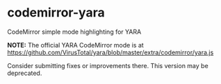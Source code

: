 # codemirror-yara
CodeMirror simple mode highlighting for YARA


**NOTE:** The official YARA CodeMirror mode is at https://github.com/VirusTotal/yara/blob/master/extra/codemirror/yara.js

Consider submitting fixes or improvements there. This version may be deprecated.
